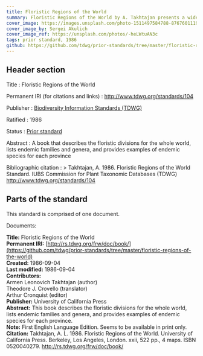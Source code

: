 ```yaml
---
title: Floristic Regions of the World
summary: Floristic Regions of the World by A. Takhtajan presents a widely accepted schema of biogeographical areas defined by environmental factors and floristic composition. It is a hierarchical schema that recognizes six floristic kingdoms, 35 floristic regions and 152 floristic provinces.
cover_image: https://images.unsplash.com/photo-1511497584788-876760111969
cover_image_by: Sergei Akulich
cover_image_ref: https://unsplash.com/photos/-heLWtuAN3c
tags: prior standard, 1986
github: https://github.com/tdwg/prior-standards/tree/master/floristic-regions-of-the-world
---
```


## Header section

Title
: Floristic Regions of the World

Permanent IRI (for citations and links)
: <http://www.tdwg.org/standards/104>

Publisher
: [Biodiversity Information Standards (TDWG)](https://www.tdwg.org/)

Ratified
: 1986

Status
: [Prior standard](https://www.tdwg.org/standards/status-and-categories/)

Abstract
: A book that describes the floristic divisions for the whole world, lists endemic families and genera, and provides examples of endemic species for each province

Bibliographic citation
: > Takhtajan, A. 1986. Floristic Regions of the World Standard. IUBS Commission for Plant Taxonomic Databases (TDWG) http://www.tdwg.org/standards/104

## Parts of the standard

This standard is comprised of one document. 

Documents:

**Title:** Floristic Regions of the World \
**Permanent IRI:** [http://rs.tdwg.org/frw/doc/book/](https://github.com/tdwg/prior-standards/tree/master/floristic-regions-of-the-world) \
**Created:** 1986-09-04 \
**Last modified:** 1986-09-04 \
**Contributors:** \
Armen Leonovich Takhtajan (author) \
Theodore J. Crovello (translator) \
Arthur Cronquist (editor) \
**Publisher:** University of California Press  \
**Abstract:** This book describes the floristic divisions for the whole world, lists endemic families and genera, and provides examples of endemic species for each province. \
**Note:** First English Language Edition. Seems to be available in print only. \
**Citation:** Takhtajan, A. L. 1986. Floristic Regions of the World. University of California Press. Berkeley, Los Angeles, London. xxii, 522 pp., 4 maps. ISBN 0520040279. http://rs.tdwg.org/frw/doc/book/


